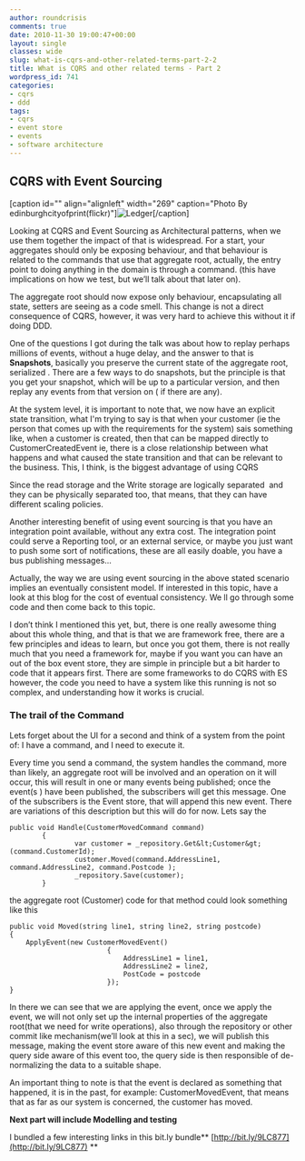 ```yaml
---
author: roundcrisis
comments: true
date: 2010-11-30 19:00:47+00:00
layout: single
classes: wide
slug: what-is-cqrs-and-other-related-terms-part-2-2
title: What is CQRS and other related terms - Part 2
wordpress_id: 741
categories:
- cqrs
- ddd
tags:
- cqrs
- event store
- events
- software architecture
---
```


## CQRS with Event Sourcing


[caption id="" align="alignleft" width="269" caption="Photo By edinburghcityofprint(flickr)"]![Ledger](http://farm3.static.flickr.com/2763/4268190563_6b9a7f840d_z.jpg)[/caption]

Looking at CQRS and Event Sourcing as Architectural patterns, when we use them together the impact of that is widespread. For a start, your aggregates should only be exposing behaviour, and that behaviour is related to the commands that use that aggregate root, actually, the entry point to doing anything in the domain is through a command. (this have implications on how we test, but we’ll talk about that later on).

The aggregate root should now expose only behaviour, encapsulating all state, setters are seeing as a code smell. This change is not a direct consequence of CQRS, however, it was very hard to achieve this without it if doing DDD.

One of the questions I got during the talk was about how to replay perhaps millions of events, without a huge delay, and the answer to that is **Snapshots**, basically you preserve the current state of the aggregate root, serialized . There are a few ways to do snapshots, but the principle is that you get your snapshot, which will be up to a particular version, and then replay any events from that version on ( if there are any).

At the system level, it is important to note that, we now have an explicit state transition, what I'm trying to say is that when your customer (ie the person that comes up with the requirements for the system) sais something like, when a customer is created, then that can be mapped directly to CustomerCreatedEvent ie, there is a close relationship between what happens and what caused the state transition and that can be relevant to the business. This, I think, is the biggest advantage of using CQRS

Since the read storage and the Write storage are logically separated  and they can be physically separated too, that means, that they can have different scaling policies.

Another interesting benefit of using event sourcing is that you have an integration point available, without any extra cost. The integration point could serve a Reporting tool, or an external service, or maybe you just want to push some sort of notifications, these are all easily doable, you have a bus publishing messages…

Actually, the way we are using event sourcing in the above stated scenario implies an eventually consistent model. If interested in this topic, have a look at this blog for the cost of eventual consistency. We ll go through some code and then come back to this topic.

I don’t think I mentioned this yet, but, there is one really awesome thing about this whole thing, and that is that we are framework free, there are a few principles and ideas to learn, but once you got them, there is not really much that you need a framework for, maybe if you want you can have an out of the box event store, they are simple in principle but a bit harder to code that it appears first. There are some frameworks to do CQRS with ES however, the code you need to have a system like this running is not so complex, and understanding how it works is crucial.


### The trail of the Command


Lets forget about the UI for a second and think of a system from the point of: I have a command, and I need to execute it.

Every time you send a command, the system handles the command, more than likely, an aggregate root will be involved and an operation on it will occur, this will result in one or many events being published; once the event(s ) have been published, the subscribers will get this message. One of the subscribers is the Event store, that will append this new event. There are variations of this description but this will do for now. Lets say the


```
public void Handle(CustomerMovedCommand command)
        {
				var customer = _repository.Get&lt;Customer&gt;(command.CustomerId);
				customer.Moved(command.AddressLine1, command.AddressLine2, command.Postcode );
				_repository.Save(customer);
        }
```


the aggregate root (Customer) code for that method could look something like this


```
public void Moved(string line1, string line2, string postcode)
{
    ApplyEvent(new CustomerMovedEvent()
                        {
                            AddressLine1 = line1,
                            AddressLine2 = line2,
                            PostCode = postcode
                        });
}
```




In there we can see that we are applying the event, once we apply the event, we will not only set up the internal properties of the aggregate root(that we need for write operations), also through the repository or other commit like mechanism(we’ll look at this in a sec), we will publish this message, making the event store aware of this new event and making the query side aware of this event too, the query side is then responsible of de-normalizing the data to a suitable shape.

An important thing to note is that the event is declared as something that happened, it is in the past, for example: CustomerMovedEvent, that means that as far as our system is concerned, the customer has moved.

**Next part will include Modelling and testing**

I bundled a few interesting links in this bit.ly bundle** [http://bit.ly/9LC877](http://bit.ly/9LC877) **
